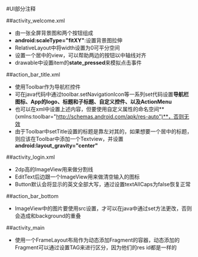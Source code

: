 #UI部分注释

##activity_welcome.xml

- 由一张全屏背景图和两个按钮组成
- **android:scaleType="fitXY"**:设置背景图拉伸
- RelativeLayout中将width设置为0可平分空间
- 设置一个居中的view，可以帮助两边的按钮以中轴线对齐
- drawable中设置item的**state_pressed**来模拟点击事件

##action_bar_title.xml

- 使用Toolbar作为导航栏控件
- 可在java代码中通过toolbar.setNavigationIcon等一系列set代码设置**导航栏图标、App的logo、标题和子标题、自定义控件、以及ActionMenu**
- 也可以在xml中设置上述内容，但要使用自定义属性的命名空间**(xmlns:toolbar="http://schemas.android.com/apk/res-auto")**，否则无效
- 由于Toolbar中setTitle设置的标题是靠左对其的，如果想要一个居中的标题，则应该在Toolbar中添加一个Textview，并设置**android:layout_gravity="center"**

##activity_login.xml

- 2dp高的ImageView用来做分割线
- EditText后边跟一个ImageView用来做清空输入的图标
- Button默认会将显示的英文全部大写，通过设置textAllCaps为false恢复正常

##action_bar_bottom

- ImageView中的图片要使用src设置，才可以在java中通过set方法更改，否则会造成和background的重叠

##activity_main

- 使用一个FrameLayout布局作为动态添加Fragment的容器，动态添加的Fragment可以通过设置TAG来进行区分，因为他们的res id都是一样的
